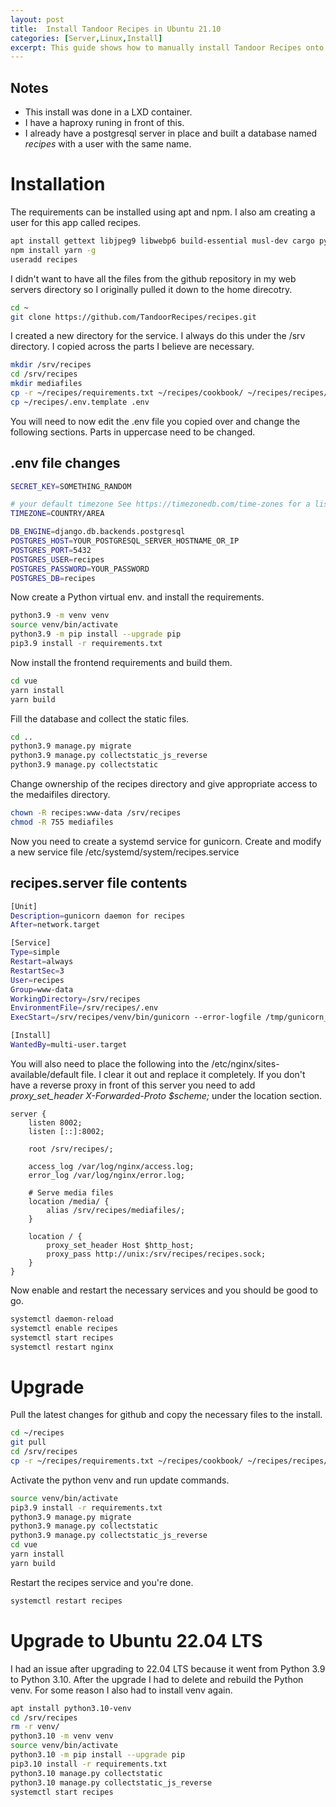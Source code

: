 ```yaml
---
layout: post
title:  Install Tandoor Recipes in Ubuntu 21.10
categories: [Server,Linux,Install]
excerpt: This guide shows how to manually install Tandoor Recipes onto Ubuntu 21.10
---
```


## Notes
- This install was done in a LXD container.
- I have a haproxy runing in front of this.
- I already have a postgresql server in place and built a database named *recipes* with a user with the same name.

# Installation
The requirements can be installed using apt and npm. I also am creating a user for this app called recipes.

```bash
apt install gettext libjpeg9 libwebp6 build-essential musl-dev cargo python3.9-venv python3.9-dev libldap2-dev libssl-dev libsasl2-dev npm nginx
npm install yarn -g
useradd recipes
```

I didn't want to have all the files from the github repository in my web servers directory so I originally pulled it down to the home direcotry.

```bash
cd ~
git clone https://github.com/TandoorRecipes/recipes.git
```

I created a new directory for the service. I always do this under the /srv directory. I copied across the parts I believe are necessary.

```bash
mkdir /srv/recipes
cd /srv/recipes
mkdir mediafiles
cp -r ~/recipes/requirements.txt ~/recipes/cookbook/ ~/recipes/recipes/ ~/recipes/vue ~/recipes/makemessages.cmd ~/recipes/manage.py ~/recipes/yarn.lock .
cp ~/recipes/.env.template .env
```

You will need to now edit the .env file you copied over and change the following sections. Parts in uppercase need to be changed.

## .env file changes
```bash
SECRET_KEY=SOMETHING_RANDOM

# your default timezone See https://timezonedb.com/time-zones for a list of timezones
TIMEZONE=COUNTRY/AREA

DB_ENGINE=django.db.backends.postgresql
POSTGRES_HOST=YOUR_POSTGRESQL_SERVER_HOSTNAME_OR_IP
POSTGRES_PORT=5432
POSTGRES_USER=recipes
POSTGRES_PASSWORD=YOUR_PASSWORD
POSTGRES_DB=recipes
```

Now create a Python virtual env. and install the requirements.

```bash
python3.9 -m venv venv
source venv/bin/activate
python3.9 -m pip install --upgrade pip
pip3.9 install -r requirements.txt 
```

Now install the frontend requirements and build them.

```bash
cd vue
yarn install
yarn build
```

Fill the database and collect the static files.

```bash
cd ..
python3.9 manage.py migrate
python3.9 manage.py collectstatic_js_reverse
python3.9 manage.py collectstatic
```

Change ownership of the recipes directory and give appropriate access to the medaifiles directory.

```bash
chown -R recipes:www-data /srv/recipes
chmod -R 755 mediafiles
```

Now you need to create a systemd service for gunicorn. Create and modify a new service file /etc/systemd/system/recipes.service

## recipes.server file contents

```bash
[Unit]
Description=gunicorn daemon for recipes
After=network.target

[Service]
Type=simple
Restart=always
RestartSec=3
User=recipes
Group=www-data
WorkingDirectory=/srv/recipes
EnvironmentFile=/srv/recipes/.env
ExecStart=/srv/recipes/venv/bin/gunicorn --error-logfile /tmp/gunicorn_err.log --log-level debug --capture-output --bind unix:/srv/recipes/recipes.sock recipes.wsgi:application

[Install]
WantedBy=multi-user.target
```

You will also need to place the following into the /etc/nginx/sites-available/default file. I clear it out and replace it completely. If you don't have a reverse proxy in front of this server you need to add *proxy_set_header X-Forwarded-Proto $scheme;* under the location section.

```nginx
server {
    listen 8002;
    listen [::]:8002;
	
    root /srv/recipes/;

    access_log /var/log/nginx/access.log;
    error_log /var/log/nginx/error.log;

    # Serve media files
    location /media/ {
        alias /srv/recipes/mediafiles/;
    }

    location / {
        proxy_set_header Host $http_host;
        proxy_pass http://unix:/srv/recipes/recipes.sock;
    }
}
```

Now enable and restart the necessary services and you should be good to go.

```bash
systemctl daemon-reload
systemctl enable recipes
systemctl start recipes
systemctl restart nginx
```

# Upgrade
Pull the latest changes for github and copy the necessary files to the install.

```bash
cd ~/recipes
git pull
cd /srv/recipes
cp -r ~/recipes/requirements.txt ~/recipes/cookbook/ ~/recipes/recipes/ ~/recipes/vue ~/recipes/makemessages.cmd ~/recipes/manage.py ~/recipes/yarn.lock .
```

Activate the python venv and run update commands.

```bash
source venv/bin/activate
pip3.9 install -r requirements.txt
python3.9 manage.py migrate
python3.9 manage.py collectstatic
python3.9 manage.py collectstatic_js_reverse
cd vue
yarn install
yarn build
```

Restart the recipes service and you're done.

```bash
systemctl restart recipes
```

# Upgrade to Ubuntu 22.04 LTS
I had an issue after upgrading to 22.04 LTS because it went from Python 3.9 to Python 3.10.
After the upgrade I had to delete and rebuild the Python venv. For some reason I also had to install venv again.

```bash
apt install python3.10-venv
cd /srv/recipes
rm -r venv/
python3.10 -m venv venv
source venv/bin/activate
python3.10 -m pip install --upgrade pip
pip3.10 install -r requirements.txt
python3.10 manage.py collectstatic
python3.10 manage.py collectstatic_js_reverse
systemctl start recipes
```
